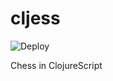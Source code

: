 # cljess
![Deploy](https://github.com/tylerhanks/cljess/workflows/Deploy/badge.svg)

Chess in ClojureScript
